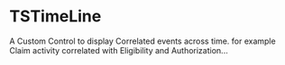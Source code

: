 # TSTimeLine
A Custom Control to display Correlated events across time. for example Claim activity correlated with Eligibility and Authorization...
